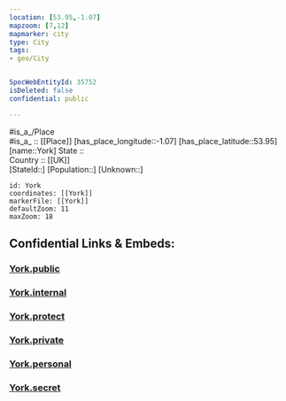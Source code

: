 ```yaml
---
location: [53.95,-1.07] 
mapzoom: [7,12] 
mapmarker: city 
type: City
tags:
- geo/City


SpocWebEntityId: 35752
isDeleted: false
confidential: public

---
```

#is_a_/Place  
#is_a_ :: [[Place]] 
[has_place_longitude::-1.07] 
[has_place_latitude::53.95] 
[name::York] 
State ::  
Country :: [[UK]]  
[StateId::] 
[Population::] 
[Unknown::] 


```leaflet
id: York
coordinates: [[York]] 
markerFile: [[York]] 
defaultZoom: 11 
maxZoom: 18
```


## Confidential Links & Embeds: 

### [York.public](/_public/\Earth\Continent\Europe\Europe~North\UK\England\Regions~England\Yorkshire_and_the_Humber\York,County\cities~YorkYork.public.md) 

### [York.internal](/_internal/\Earth\Continent\Europe\Europe~North\UK\England\Regions~England\Yorkshire_and_the_Humber\York,County\cities~YorkYork.internal.md) 

### [York.protect](/_protect/\Earth\Continent\Europe\Europe~North\UK\England\Regions~England\Yorkshire_and_the_Humber\York,County\cities~YorkYork.protect.md) 

### [York.private](/_private/\Earth\Continent\Europe\Europe~North\UK\England\Regions~England\Yorkshire_and_the_Humber\York,County\cities~YorkYork.private.md) 

### [York.personal](/_personal/\Earth\Continent\Europe\Europe~North\UK\England\Regions~England\Yorkshire_and_the_Humber\York,County\cities~YorkYork.personal.md) 

### [York.secret](/_secret/\Earth\Continent\Europe\Europe~North\UK\England\Regions~England\Yorkshire_and_the_Humber\York,County\cities~YorkYork.secret.md)

